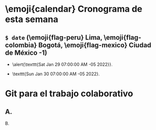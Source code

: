 # \emoji{calendar} Cronograma de esta semana

## `$ date` (\emoji{flag-peru} Lima, \emoji{flag-colombia} Bogotá, \emoji{flag-mexico} Ciudad de México -1)

- \alert{\texttt{Sat Jan 29 07:00:00 AM -05 2022}}.

- \texttt{Sun Jan 30 07:00:00 AM -05 2022}.

# Git para el trabajo colaborativo

## A.

B.
